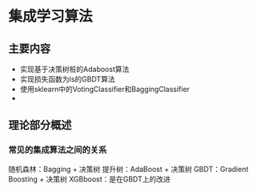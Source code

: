 # 集成学习算法
## 主要内容
* 实现基于决策树桩的Adaboost算法
* 实现损失函数为ls的GBDT算法
* 使用sklearn中的VotingClassifier和BaggingClassifier
* 


## 理论部分概述
### 常见的集成算法之间的关系
随机森林：Bagging + 决策树
提升树：AdaBoost + 决策树
GBDT：Gradient Boosting + 决策树
XGBboost：是在GBDT上的改进
